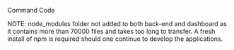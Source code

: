 Command Code




NOTE: node_modules folder not added to both back-end and dashboard as it contains more than 70000 files and takes too long to transfer. A fresh install of npm is required should one continue to develop the applications.
